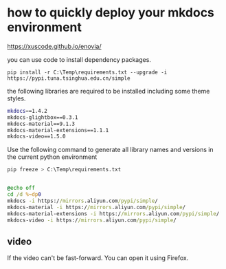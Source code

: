 <!--
 * @Name: 
 * @Data: YYYY-MM-DD HH:mm:ss
 * @Input: 
-->

# how to quickly deploy your mkdocs environment  

https://xuscode.github.io/enovia/


you can use code to install dependency packages.
```batch
pip install -r C:\Temp\requirements.txt --upgrade -i https://pypi.tuna.tsinghua.edu.cn/simple
```

the following libraries are required to be installed including some theme styles.

```bash
mkdocs==1.4.2
mkdocs-glightbox==0.3.1
mkdocs-material==9.1.3
mkdocs-material-extensions==1.1.1
mkdocs-video==1.5.0
```

Use the following command to generate all library names and versions in the current python environment

```bash
pip freeze > C:\Temp\requirements.txt

```

```bat

@echo off
cd /d %~dp0
mkdocs -i https://mirrors.aliyun.com/pypi/simple/                  
mkdocs-material -i https://mirrors.aliyun.com/pypi/simple/          
mkdocs-material-extensions -i https://mirrors.aliyun.com/pypi/simple/
mkdocs-video -i https://mirrors.aliyun.com/pypi/simple/

```

##  video

If the video can't be fast-forward. You can open it using Firefox.